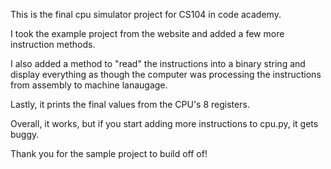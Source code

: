 This is the final cpu simulator project for CS104 in code academy. 

I took the example project from the website and added a few more instruction methods.

I also added a method to "read" the instructions into a binary string and display everything as though the computer was processing the instructions from assembly to machine lanaugage. 

Lastly, it prints the final values from the CPU's 8 registers. 

Overall, it works, but if you start adding more instructions to cpu.py, it gets buggy.

Thank you for the sample project to build off of! 
